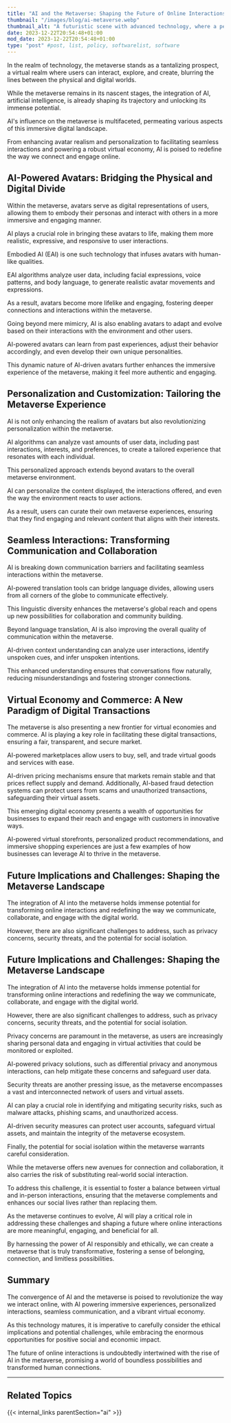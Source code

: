 ```yaml
---
title: "AI and the Metaverse: Shaping the Future of Online Interactions"
thumbnail: "/images/blog/ai-metaverse.webp"
thumbnail_alt: "A futuristic scene with advanced technology, where a person is working at a desk with a large holographic screen, overlooking a city at night, and surrounded by a giant holographic face, floating interfaces, and a robot."
date: 2023-12-22T20:54:48+01:00
mod_date: 2023-12-22T20:54:48+01:00
type: "post" #post, list, policy, softwarelist, software
---
```

In the realm of technology, the metaverse stands as a tantalizing prospect, a virtual realm where users can interact, explore, and create, blurring the lines between the physical and digital worlds. 

While the metaverse remains in its nascent stages, the integration of AI, artificial intelligence, is already shaping its trajectory and unlocking its immense potential.

AI's influence on the metaverse is multifaceted, permeating various aspects of this immersive digital landscape. 

From enhancing avatar realism and personalization to facilitating seamless interactions and powering a robust virtual economy, AI is poised to redefine the way we connect and engage online.

## AI-Powered Avatars: Bridging the Physical and Digital Divide

Within the metaverse, avatars serve as digital representations of users, allowing them to embody their personas and interact with others in a more immersive and engaging manner. 

AI plays a crucial role in bringing these avatars to life, making them more realistic, expressive, and responsive to user interactions.

Embodied AI (EAI) is one such technology that infuses avatars with human-like qualities. 

EAI algorithms analyze user data, including facial expressions, voice patterns, and body language, to generate realistic avatar movements and expressions. 

As a result, avatars become more lifelike and engaging, fostering deeper connections and interactions within the metaverse.

Going beyond mere mimicry, AI is also enabling avatars to adapt and evolve based on their interactions with the environment and other users. 

AI-powered avatars can learn from past experiences, adjust their behavior accordingly, and even develop their own unique personalities. 

This dynamic nature of AI-driven avatars further enhances the immersive experience of the metaverse, making it feel more authentic and engaging.

## Personalization and Customization: Tailoring the Metaverse Experience

AI is not only enhancing the realism of avatars but also revolutionizing personalization within the metaverse. 

AI algorithms can analyze vast amounts of user data, including past interactions, interests, and preferences, to create a tailored experience that resonates with each individual.

This personalized approach extends beyond avatars to the overall metaverse environment. 

AI can personalize the content displayed, the interactions offered, and even the way the environment reacts to user actions. 

As a result, users can curate their own metaverse experiences, ensuring that they find engaging and relevant content that aligns with their interests.

## Seamless Interactions: Transforming Communication and Collaboration

AI is breaking down communication barriers and facilitating seamless interactions within the metaverse. 

AI-powered translation tools can bridge language divides, allowing users from all corners of the globe to communicate effectively. 

This linguistic diversity enhances the metaverse's global reach and opens up new possibilities for collaboration and community building.

Beyond language translation, AI is also improving the overall quality of communication within the metaverse. 

AI-driven context understanding can analyze user interactions, identify unspoken cues, and infer unspoken intentions. 

This enhanced understanding ensures that conversations flow naturally, reducing misunderstandings and fostering stronger connections.

## Virtual Economy and Commerce: A New Paradigm of Digital Transactions

The metaverse is also presenting a new frontier for virtual economies and commerce. AI is playing a key role in facilitating these digital transactions, ensuring a fair, transparent, and secure market.

AI-powered marketplaces allow users to buy, sell, and trade virtual goods and services with ease. 

AI-driven pricing mechanisms ensure that markets remain stable and that prices reflect supply and demand. Additionally, AI-based fraud detection systems can protect users from scams and unauthorized transactions, safeguarding their virtual assets.

This emerging digital economy presents a wealth of opportunities for businesses to expand their reach and engage with customers in innovative ways. 

AI-powered virtual storefronts, personalized product recommendations, and immersive shopping experiences are just a few examples of how businesses can leverage AI to thrive in the metaverse.

## Future Implications and Challenges: Shaping the Metaverse Landscape

The integration of AI into the metaverse holds immense potential for transforming online interactions and redefining the way we communicate, collaborate, and engage with the digital world. 

However, there are also significant challenges to address, such as privacy concerns, security threats, and the potential for social isolation.

## Future Implications and Challenges: Shaping the Metaverse Landscape

The integration of AI into the metaverse holds immense potential for transforming online interactions and redefining the way we communicate, collaborate, and engage with the digital world. 

However, there are also significant challenges to address, such as privacy concerns, security threats, and the potential for social isolation.

Privacy concerns are paramount in the metaverse, as users are increasingly sharing personal data and engaging in virtual activities that could be monitored or exploited. 

AI-powered privacy solutions, such as differential privacy and anonymous interactions, can help mitigate these concerns and safeguard user data.

Security threats are another pressing issue, as the metaverse encompasses a vast and interconnected network of users and virtual assets. 

AI can play a crucial role in identifying and mitigating security risks, such as malware attacks, phishing scams, and unauthorized access. 

AI-driven security measures can protect user accounts, safeguard virtual assets, and maintain the integrity of the metaverse ecosystem.

Finally, the potential for social isolation within the metaverse warrants careful consideration. 

While the metaverse offers new avenues for connection and collaboration, it also carries the risk of substituting real-world social interaction. 

To address this challenge, it is essential to foster a balance between virtual and in-person interactions, ensuring that the metaverse complements and enhances our social lives rather than replacing them.

As the metaverse continues to evolve, AI will play a critical role in addressing these challenges and shaping a future where online interactions are more meaningful, engaging, and beneficial for all. 

By harnessing the power of AI responsibly and ethically, we can create a metaverse that is truly transformative, fostering a sense of belonging, connection, and limitless possibilities.

## Summary

The convergence of AI and the metaverse is poised to revolutionize the way we interact online, with AI powering immersive experiences, personalized interactions, seamless communication, and a vibrant virtual economy. 

As this technology matures, it is imperative to carefully consider the ethical implications and potential challenges, while embracing the enormous opportunities for positive social and economic impact. 

The future of online interactions is undoubtedly intertwined with the rise of AI in the metaverse, promising a world of boundless possibilities and transformed human connections.
***
## Related Topics

{{< internal_links parentSection="ai" >}}
